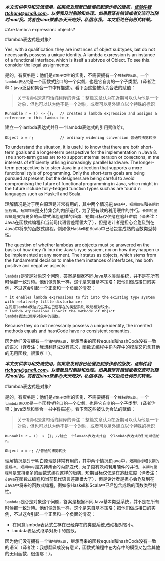  ***本文仅供学习和交流使用，如果您发现我已经侵犯到原作者的版权，请邮件我ttchgm@gmail.com。以便我及时删除和处理。如果翻译有错误或者交流可以随时mail我。或者在sina微博 @天天吃好，私信与我。 本文拒绝任何形式转载。***

#Are lambda expressions objects?

#lambda表达式是对象?

Yes, with a qualification: they are instances of object subtypes, but do not necessarily possess a unique identity. A lambda expression is an instance of a functional interface, which is itself a subtype of Object. To see this, consider the legal assignments:

是的，有资格是：他们是`对象子类型`的实例，不需要拥有一个`独特的标识`。一个`lambda表达式`是一个函数式接口的一个实例，也是它自身的一个子类型。(译者注释：java泛型和集合一书中有描述)。看下面这些被认为合法的赋值：
>关于`有资格`是这句话的翻译的译注 ：整篇文章认为在近期可以认为他是一个对象，但也可以认为他不是一个对象，或者可以另外建立以个特殊的标识


    Runnable r = () -> {};   // creates a lambda expression and assigns a reference to this lambda to r 

建立一个lambda表达式并且一个lambda表达式的引用赋值给r。

    Object o = r;            // ordinary widening conversion 普通的拓宽转换


To understand the situation, it is useful to know that there are both short-term goals and a longer-term perspective for the implementation in Java 8. The short-term goals are to to support internal iteration of collections, in the interests of efficiently utilising increasingly parallel hardware. The longer-term perspective is to steer Java in a direction that supports a more functional style of programming. Only the short-term goals are being pursued at present, but the designers are being careful to avoid compromising the future of functional programming in Java, which might in the future include fully-fledged function types such as are found in languages such as Haskell and Scala.

理解情况是对于明白原理是非常有用的，其中两个情况在java中，`短期目标`和`长期的里程碑`。`短期目标`是支持集合的内部迭代，为了更有效的利用硬件的并行。`长期的里程碑`是支持更多的函数式编程这样的趋势。短期目标仅仅是在追赶进度（译者注：Java在函数式编程和当前现代语言差距很大了），但是设计者是担心会危及到在Java中将来的函数式编程，例如像Haskell和Scala中已经包含成熟的函数类型特性。

The question of whether lambdas are objects must be answered on the basis of how they fit into the Java’s type system, not on how they happen to be implemented at any moment. Their status as objects, which stems from the fundamental decision to make them instances of interfaces, has both positive and negative aspects:

`lambdas`是否是对象这个问题，答案是根据不同Java基本类型系统，并不是在所有时候都一致对待。他们像对象一样，这个是来自基本策略：把他们做成接口的实例，不过这会引起一个正面和一个负面的情况：


	* it enables lambda expressions to fit into the existing type system with relatively little disturbance;
	在同意lambda表达式生存在已经存在的类型系统,改动相对较小。
	* lambda expressions inherit the methods of Object.
    lambda表达式继承对象中的函数。

Because they do not necessarily possess a unique identity, the inherited methods equals and hashCode have no consistent semantics.

因为他们没有拥有一个`独特的标识`，继承而来的函数equals和hashCode没有一致的语义（译者注：我想翻译成没有意义，函数式编程中在内存中的模型又包含其他的无用函数，很蛋疼！）。







 ***本文仅供学习和交流使用，如果您发现我已经侵犯到原作者的版权，请邮件我ttchgm@gmail.com。以便我及时删除和处理。如果翻译有错误或者交流可以随时mail我。或者在sina微博 @天天吃好，私信与我。 本文拒绝任何形式转载。***

#lambda表达式是对象?

是的，有资格是：他们是`对象子类型`的实例，不需要拥有一个`独特的标识`。一个`lambda表达式`是一个函数式接口的一个实例，也是它自身的一个子类型。(译者注释：java泛型和集合一书中有描述)。看下面这些被认为合法的赋值：
>关于`有资格`是这句话的翻译的译注 ：整篇文章认为在近期可以认为他是一个对象，但也可以认为他不是一个对象，或者可以另外建立以个特殊的标识


    Runnable r = () -> {}; //建立一个lambda表达式并且一个lambda表达式的引用赋值给r。

    Object o = r; //普通的拓宽转换


理解情况是对于明白原理是非常有用的，其中两个情况在java中，`短期目标`和`长期的里程碑`。`短期目标`是支持集合的内部迭代，为了更有效的利用硬件的并行。`长期的里程碑`是支持更多的函数式编程这样的趋势。短期目标仅仅是在追赶进度（译者注：Java在函数式编程和当前现代语言差距很大了），但是设计者是担心会危及到在Java中将来的函数式编程，例如像Haskell和Scala中已经包含成熟的函数类型特性。

`lambdas`是否是对象这个问题，答案是根据不同Java基本类型系统，并不是在所有时候都一致对待。他们像对象一样，这个是来自基本策略：把他们做成接口的实例，不过这会引起一个正面和一个负面的情况：

 - 在同意lambda表达式生存在已经存在的类型系统,改动相对较小。
 - lambda表达式继承对象中的函数。

因为他们没有拥有一个`独特的标识`，继承而来的函数equals和hashCode没有一致的语义（译者注：我想翻译成没有意义，函数式编程中在内存中的模型又包含其他的无用函数，很蛋疼！）。

